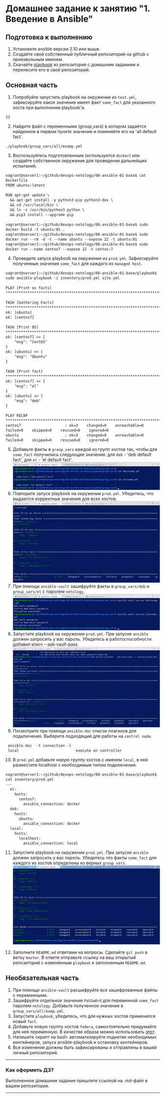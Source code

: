 # Домашнее задание к занятию "1. Введение в Ansible"

## Подготовка к выполнению
1. Установите ansible версии 2.10 или выше.
2. Создайте свой собственный публичный репозиторий на github с произвольным именем.
3. Скачайте [playbook](./playbook/) из репозитория с домашним заданием и перенесите его в свой репозиторий.

## Основная часть
1. Попробуйте запустить playbook на окружении из `test.yml`, зафиксируйте какое значение имеет факт `some_fact` для указанного хоста при выполнении playbook'a.  
```
12
```
2. Найдите файл с переменными (group_vars) в котором задаётся найденное в первом пункте значение и поменяйте его на 'all default fact'.
```
./playbook/group_vars/all/examp.yml
```
3. Воспользуйтесь подготовленным (используется `docker`) или создайте собственное окружение для проведения дальнейших испытаний.
```
vagrant@server1:~/github/devops-netology/08-ansible-01-base$ cat Dockerfile
FROM ubuntu:latest

RUN apt-get update \
  && apt-get install -y python3-pip python3-dev \
  && cd /usr/local/bin \
  && ln -s /usr/bin/python3 python \
  && pip3 install --upgrade pip

vagrant@server1:~/github/devops-netology/08-ansible-01-base$ sudo docker build -t ubuntu:01 .
vagrant@server1:~/github/devops-netology/08-ansible-01-base$ sudo docker run --rm -d -t --name ubuntu --expose 22 -t ubuntu:01
vagrant@server1:~/github/devops-netology/08-ansible-01-base$ sudo docker run --name centos7 --expose 22 -t centos:7
```

4. Проведите запуск playbook на окружении из `prod.yml`. Зафиксируйте полученные значения `some_fact` для каждого из `managed host`.
```
vagrant@server1:~/github/devops-netology/08-ansible-01-base/playbook$ sudo ansible-playbook -i inventory/prod.yml site.yml

PLAY [Print os facts] ***********************************************************************************************

TASK [Gathering Facts] **********************************************************************************************
ok: [ubuntu]
ok: [centos7]

TASK [Print OS] *****************************************************************************************************
ok: [centos7] => {
    "msg": "CentOS"
}
ok: [ubuntu] => {
    "msg": "Ubuntu"
}

TASK [Print fact] ***************************************************************************************************
ok: [centos7] => {
    "msg": "el"
}
ok: [ubuntu] => {
    "msg": "deb"
}

PLAY RECAP **********************************************************************************************************
centos7                    : ok=3    changed=0    unreachable=0    failed=0    skipped=0    rescued=0    ignored=0
ubuntu                     : ok=3    changed=0    unreachable=0    failed=0    skipped=0    rescued=0    ignored=0

```
 
5. Добавьте факты в `group_vars` каждой из групп хостов так, чтобы для `some_fact` получились следующие значения: для `deb` - 'deb default fact', для `el` - 'el default fact'.
![img_1.png](img_1.png)
6. Повторите запуск playbook на окружении `prod.yml`. Убедитесь, что выдаются корректные значения для всех хостов.
![img.png](img.png)
7. При помощи `ansible-vault` зашифруйте факты в `group_vars/deb` и `group_vars/el` с паролем `netology`.
![img_2.png](img_2.png)
8. Запустите playbook на окружении `prod.yml`. При запуске `ansible` должен запросить у вас пароль. Убедитесь в работоспособности.
добавил ключ --ask-vault-pass
![img_3.png](img_3.png)
9. Посмотрите при помощи `ansible-doc` список плагинов для подключения. Выберите подходящий для работы на `control node`.
```
 ansible-doc  -t connection -l
 local                          execute on controller
```
10. В `prod.yml` добавьте новую группу хостов с именем  `local`, в ней разместите localhost с необходимым типом подключения.
```
vagrant@server1:~/github/devops-netology/08-ansible-01-base/playbook$ cat inventory/prod.yml
---
  el:
    hosts:
      centos7:
        ansible_connection: docker
  deb:
    hosts:
      ubuntu:
        ansible_connection: docker
  local:
    hosts:
      localhost:
        ansible_connection: local
```
11. Запустите playbook на окружении `prod.yml`. При запуске `ansible` должен запросить у вас пароль. Убедитесь что факты `some_fact` для каждого из хостов определены из верных `group_vars`.
![img_4.png](img_4.png)

12. Заполните `README.md` ответами на вопросы. Сделайте `git push` в ветку `master`. В ответе отправьте ссылку на ваш открытый репозиторий с изменённым `playbook` и заполненным `README.md`.

## Необязательная часть

1. При помощи `ansible-vault` расшифруйте все зашифрованные файлы с переменными.
2. Зашифруйте отдельное значение `PaSSw0rd` для переменной `some_fact` паролем `netology`. Добавьте полученное значение в `group_vars/all/exmp.yml`.
3. Запустите `playbook`, убедитесь, что для нужных хостов применился новый `fact`.
4. Добавьте новую группу хостов `fedora`, самостоятельно придумайте для неё переменную. В качестве образа можно использовать [этот](https://hub.docker.com/r/pycontribs/fedora).
5. Напишите скрипт на bash: автоматизируйте поднятие необходимых контейнеров, запуск ansible-playbook и остановку контейнеров.
6. Все изменения должны быть зафиксированы и отправлены в вашей личный репозиторий.

---

### Как оформить ДЗ?

Выполненное домашнее задание пришлите ссылкой на .md-файл в вашем репозитории.

---
